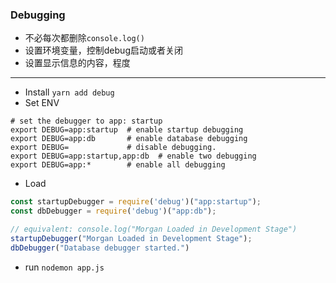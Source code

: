 ### Debugging
- 不必每次都删除`console.log()`
- 设置环境变量，控制debug启动或者关闭
- 设置显示信息的内容，程度
----
- Install `yarn add debug`
- Set ENV
```shell
# set the debugger to app: startup
export DEBUG=app:startup  # enable startup debugging
export DEBUG=app:db       # enable database debugging
export DEBUG=             # disable debugging.
export DEBUG=app:startup,app:db  # enable two debugging
export DEBUG=app:*        # enable all debugging
```
- Load
```javascript
const startupDebugger = require('debug')("app:startup");
const dbDebugger = require('debug')("app:db");

// equivalent: console.log("Morgan Loaded in Development Stage")
startupDebugger("Morgan Loaded in Development Stage");
dbDebugger("Database debugger started.")
```
- run `nodemon app.js`

